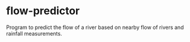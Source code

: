 # flow-predictor

Program to predict the flow of a river based on nearby flow of rivers and rainfall measurements.
